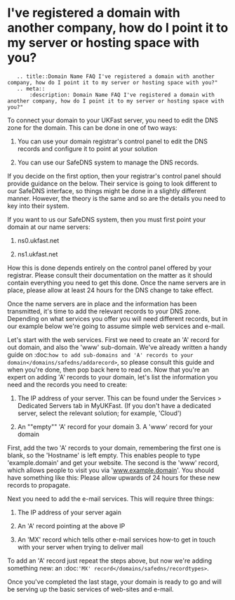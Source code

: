 # I've registered a domain with another company, how do I point it to my server or hosting space with you?

```eval_rst
   .. title::Domain Name FAQ I've registered a domain with another company, how do I point it to my server or hosting space with you?"
   .. meta::
       :description: Domain Name FAQ I've registered a domain with another company, how do I point it to my server or hosting space with you?"
```


To connect your domain to your UKFast server, you need to edit the DNS zone for the domain. This can be done in one of two ways:


1. You can use your domain registrar's control panel to edit the DNS records and configure it to point at your solution


2. You can use our SafeDNS system to manage the DNS records.


If you decide on the first option, then your registrar's control panel should provide guidance on the below. Their service is going to look different to our SafeDNS interface, so things might be done in a slightly different manner. However, the theory is the same and so are the details you need to key into their system.


If you want to us our SafeDNS system, then you must first point your domain at our name servers:


1. ns0.ukfast.net


2. ns1.ukfast.net


How this is done depends entirely on the control panel offered by your registrar. Please consult their documentation on the matter as it should contain everything you need to get this done. Once the name servers are in place, please allow at least 24 hours for the DNS change to take effect.


Once the name servers are in place and the information has been transmitted, it's time to add the relevant records to your DNS zone. Depending on what services you offer you will need different records, but in our example below we're going to assume simple web services and e-mail.


Let's start with the web services. First we need to create an 'A' record for out domain, and also the 'www' sub-domain. We've already written a handy guide on :doc:`how to add sub-domains and 'A' records to your domain</domains/safedns/addarecord>`, so please consult this guide and when you're done, then pop back here to read on. Now that you're an expert on adding 'A' records to your domain, let's list the information you need and the records you need to create:


1. The IP address of your server. This can be found under the Services > Dedicated Servers tab in MyUKFast. (If you don't have a dedicated server, select the relevant solution; for example, 'Cloud')


2. An ""empty"" 'A' record for your domain 3. A 'www' record for your domain


First, add the two 'A' records to your domain, remembering the first one is blank, so the 'Hostname' is left empty. This enables people to type 'example.domain' and get your website. The second is the 'www' record, which allows people to visit you via 'www.example.domain'. You should have something like this:   Please allow upwards of 24 hours for these new records to propagate.


Next you need to add the e-mail services. This will require three things:


1. The IP address of your server again


2. An 'A' record pointing at the above IP


3. An 'MX' record which tells other e-mail services how-to get in touch with your server when trying to deliver mail


To add an 'A' record just repeat the steps above, but now we're adding something new: an :doc:`'MX' record</domains/safedns/recordtypes>`.


Once you've completed the last stage, your domain is ready to go and will be serving up the basic services of web-sites and e-mail.

